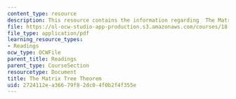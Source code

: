 ```yaml
---
content_type: resource
description: This resource contains the information regarding  The Matrix Tree Theorem.
file: https://ol-ocw-studio-app-production.s3.amazonaws.com/courses/18-314-combinatorial-analysis-fall-2014/2724112ea36679f82dc04f0b2f4f355e_MIT18_314F14_mt.pdf
file_type: application/pdf
learning_resource_types:
- Readings
ocw_type: OCWFile
parent_title: Readings
parent_type: CourseSection
resourcetype: Document
title: The Matrix Tree Theorem
uid: 2724112e-a366-79f8-2dc0-4f0b2f4f355e
---
```

